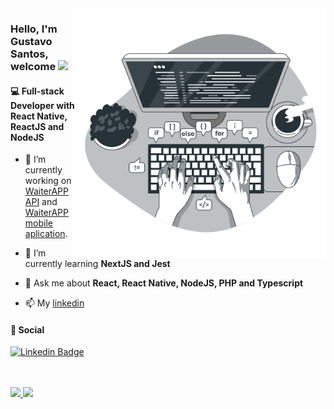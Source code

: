 <img align="right" src="codeimage.png" max-width="400px" width="400px" align="right">

<h3 align="left"> Hello, I'm Gustavo Santos, welcome <img src="https://media.giphy.com/media/hvRJCLFzcasrR4ia7z/giphy.gif" width="30px"></h3>

<h4>💻 Full-stack Developer with React Native, ReactJS and NodeJS</h4>

- 🔭  I’m currently working on [WaiterAPP API](https://github.com/gustavos00/waiter-app-api.git) and [WaiterAPP mobile aplication](https://github.com/gustavos00/myanimalweb).

- 🌱  I’m currently learning **NextJS and Jest**

- 💬  Ask me about **React, React Native, NodeJS, PHP and Typescript**

- 📫  My [linkedin](https://www.linkedin.com/in/expgustavo/)

<h4>📱 Social </h4>

<div>
  
[![Linkedin Badge](https://img.shields.io/badge/-Linkedin-6633cc?style=flat-square&logo=Linkedin&logoColor=white&color=black&link=https://www.linkedin.com/in/expgustavo/)](https://www.linkedin.com/in/expgustavo/)

</div>
   <br><br>
<div>
 <a href="https://github.com/gustavos00/">
  <img height="180em" src="https://github-readme-stats.vercel.app/api?username=gustavos00&show_icons=true&theme=dark" style"max-width: 100%;" />
  <img height="180em" src="https://github-readme-stats.vercel.app/api/top-langs/?username=gustavos00&layout=compact&theme=dark" style"max-width: 100%;" />
 </a>
</div>
